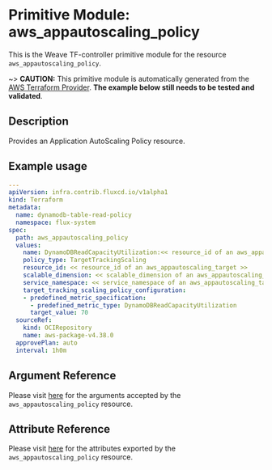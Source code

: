
# Primitive Module: aws_appautoscaling_policy

This is the Weave TF-controller primitive module for the resource `aws_appautoscaling_policy`.

~> **CAUTION:** This primitive module is automatically generated from the [AWS Terraform Provider](https://registry.terraform.io/providers/hashicorp/aws/latest/docs/resources/appautoscaling_policy). **The example below still needs to be tested and validated**.

## Description

Provides an Application AutoScaling Policy resource.

## Example usage

```yaml
---
apiVersion: infra.contrib.fluxcd.io/v1alpha1
kind: Terraform
metadata:
  name: dynamodb-table-read-policy
  namespace: flux-system
spec:
  path: aws_appautoscaling_policy
  values:
    name: DynamoDBReadCapacityUtilization:<< resource_id of an aws_appautoscaling_target >>
    policy_type: TargetTrackingScaling
    resource_id: << resource_id of an aws_appautoscaling_target >>
    scalable_dimension: << scalable_dimension of an aws_appautoscaling_target >>
    service_namespace: << service_namespace of an aws_appautoscaling_target >>
    target_tracking_scaling_policy_configuration:
    - predefined_metric_specification:
      - predefined_metric_type: DynamoDBReadCapacityUtilization
      target_value: 70
  sourceRef:
    kind: OCIRepository
    name: aws-package-v4.38.0
  approvePlan: auto
  interval: 1h0m
```

## Argument Reference

Please visit [here](https://registry.terraform.io/providers/hashicorp/aws/latest/docs/resources/appautoscaling_policy#argument-reference) for the arguments accepted by the `aws_appautoscaling_policy` resource.

## Attribute Reference

Please visit [here](https://registry.terraform.io/providers/hashicorp/aws/latest/docs/resources/appautoscaling_policy#attributes-reference) for the attributes exported by the `aws_appautoscaling_policy` resource.
